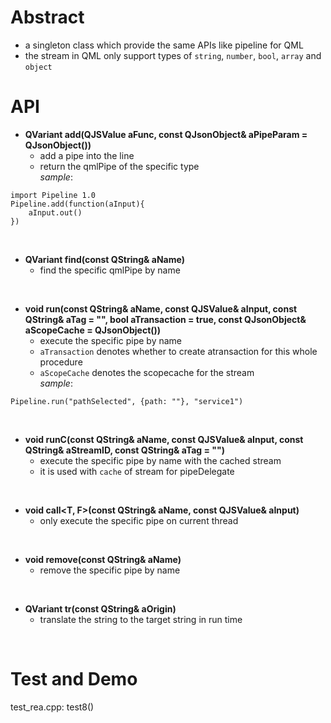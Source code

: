 # Abstract
* a singleton class which provide the same APIs like pipeline for QML  
* the stream in QML only support types of `string`, `number`, `bool`, `array` and `object`  

# API
* **QVariant add(QJSValue aFunc, const QJsonObject& aPipeParam = QJsonObject())**  
    - add a pipe into the line  
    - return the qmlPipe of the specific type  
_sample_:  
```
import Pipeline 1.0
Pipeline.add(function(aInput){
    aInput.out()
})
```  
</br>

* **QVariant find(const QString& aName)**  
    - find the specific qmlPipe by name  
</br>

* **void run(const QString& aName, const QJSValue& aInput, const QString& aTag = "", bool aTransaction = true, const QJsonObject& aScopeCache = QJsonObject())**  
    - execute the specific pipe by name  
    - `aTransaction` denotes whether to create atransaction for this whole procedure  
    - `aScopeCache` denotes the scopecache for the stream  
_sample_:
```
Pipeline.run("pathSelected", {path: ""}, "service1")
```  
</br>

* **void runC(const QString& aName, const QJSValue& aInput, const QString& aStreamID, const QString& aTag = "")**  
    - execute the specific pipe by name with the cached stream  
    - it is used with `cache` of stream for pipeDelegate  
</br>

* **void call<T, F\>(const QString& aName, const QJSValue& aInput)**  
    - only execute the specific pipe on current thread  
</br>

* **void remove(const QString& aName)**  
    - remove the specific pipe by name  
</br>

* **QVariant tr(const QString& aOrigin)**  
    - translate the string to the target string in run time  
</br>

# Test and Demo
test_rea.cpp: test8()